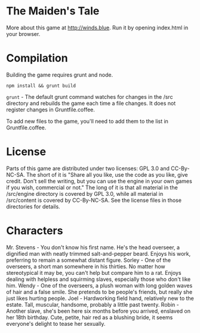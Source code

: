 The Maiden's Tale
=================

More about this game at http://winds.blue. Run it by opening index.html in your browser.

Compilation
===========

Building the game requires grunt and node.

`npm install && grunt build`

`grunt` - The default grunt command watches for changes in the /src directory and rebuilds the game each time a file changes. It does not register changes in Gruntfile.coffee.

To add new files to the game, you'll need to add them to the list in Gruntfile.coffee.

License
=======

Parts of this game are distributed under two licenses: GPL 3.0 and CC-By-NC-SA. The short of it is "Share all you like, use the code as you like, give credit. Don't sell the writing, but you can use the engine in your own games if you wish, commercial or not." The long of it is that all material in the /src/engine directory is covered by GPL 3.0, while all material in /src/content is covered by CC-By-NC-SA. See the license files in those directories for details.

Characters
=======

Mr. Stevens - You don't know his first name. He's the head overseer, a dignified man with neatly trimmed salt-and-pepper beard. Enjoys his work, preferring to remain a somewhat distant figure.
Sorley - One of the overseers, a short man somewhere in his thirties. No matter how stereotypical it may be, you can't help but compare him to a rat. Enjoys dealing with helpless and squirming slaves, especially those who don't like him.
Wendy - One of the overseers, a plush woman with long golden waves of hair and a false smile. She pretends to be people's friends, but really she just likes hurting people.
Joel - Hardworking field hand, relatively new to the estate. Tall, muscular, handsome, probably a little past twenty.
Robin - Another slave, she's been here six months before you arrived, enslaved on her 18th birthday. Cute, petite, hair red as a blushing bride, it seems everyone's delight to tease her sexually.

